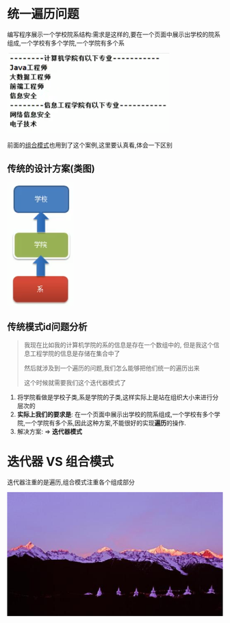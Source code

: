 

# 统一遍历问题
 

 编写程序展示一个学校院系结构:需求是这样的,要在一个页面中展示出学校的院系组成,一个学校有多个学院,一个学院有多个系
 
 ![](./img/QQ截图20210208195504.png)

前面的[组合模式](./77_组合模式_院校展示.md)也用到了这个案例,这里要认真看,体会一下区别


## 传统的设计方案(类图)


 ![](./img/QQ截图20210208195552.png)
 
 
 ## 传统模式id问题分析
 
> 我现在比如我的计算机学院的系的信息是存在一个数组中的,
 但是我这个信息工程学院的信息是存储在集合中了
>
>
>然后就涉及到一个遍历的问题,我们怎么能够把他们统一的遍历出来
>
>这个时候就需要我们这个迭代器模式了
 
 1. 将学院看做是学校子类,系是学院的子类,这样实际上是站在组织大小来进行分层次的
 2. **实际上我们的要求是**: 在一个页面中展示出学校的院系组成,一个学校有多个学院,一个学院有多个系,因此这种方案,不能很好的实现**遍历**的操作.
 3. 解决方案: => **迭代器模式**

 
 
 
 
 
 
 
# 迭代器 VS 组合模式

迭代器注重的是遍历,组合模式注重各个组成部分 
 
 
 
 
 
 
 
 
 
 
 
 


 
 
 
 
 
 
 
 
 
 
 
 
 
 
 
 
 
 
 
 
 
 
 
 
 
 
 
 
 
 
 
 
 
 
  ![](./img/mm/meizi54.jpg)